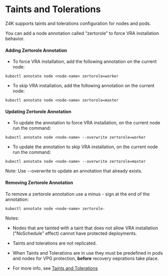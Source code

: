 # Taints and Tolerations
	
Z4K supports taints and tolerations configuration for nodes and pods.

You can add a node annotation called “zertorole” to force VRA installation behavior.

#### Adding Zertorole Annotation

-	To force VRA installation, add the following annotation on the current node:

```
kubectl annotate node <node-name> zertorole=worker
```
	
-	To skip VRA installation, add the following annotation on the current node:
	
```
kubectl annotate node <node-name> zertorole=master
```

####  Updating Zertorole Annotation

-	To update the annotation to force VRA installation, on the current node run the command:

```
kubectl annotate node <node-name> --overwrite zertorole=worker
```
	
-	To update the annotation to skip VRA installation, on the current node run the command:
	
```
kubectl annotate node <node-name> --overwrite zertorole=master
```

<span class="Note">Note: Use --overwrite to update an annotation that already exists.</span>


#### Removing Zertorole Annotation

To remove a zertorole annotation use a minus - sign at the end of the annotation:

```
kubectl annotate node <node-name> zertorole-
```

<span class="Note">Notes:
-	Nodes that are tainted with a taint that does not allow VRA installation ("NoSchedule" effect) cannot have protected deployments.
-	Taints and tolerations are not replicated.
-	When Taints and Tolerations are in use they must be predefined in pods and nodes for VPG protection, **before** recovery oeprations take place.</span>	

-	For more info, see [Taints and Tolerations](https://kubernetes.io/docs/concepts/scheduling-eviction/taint-and-toleration/)
